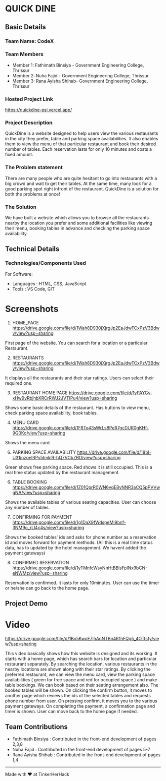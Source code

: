 

# QUICK DINE


## Basic Details
### Team Name: CodeX


### Team Members
- Member 1: Fathimath Binsiya - Government Engineering College, Thrissur
- Member 2: Nuha Fajid - Government Engineering College, Thrissur
- Member 3: Rana Ayisha Shihab- Government Engineering College, Thrissur

### Hosted Project Link
https://quickdine-psi.vercel.app/

### Project Description
QuickDine is a website designed to help users view the various restaurants in the city they prefer, table and parking space availabilities. It also enables them to view the menu of that particular restaurant and book their desired number of tables. Each reservation lasts for only 10 minutes and costs a fixed amount.

### The Problem statement
There are many people who are quite hesitant to go into restaurants with a big crowd and wait to get their tables. At the same time, many look for a good parking spot right infront of the restaurant. QuickDine is a solution for both the problems at once!

### The Solution
We have built a website which allows you to browse all the restaurants nearby the location you prefer and some additional facilities like viewing their menu, booking tables in advance and checking the parking space availability.

## Technical Details
### Technologies/Components Used
For Software:
- Languages : HTML, CSS, JavaScript
- Tools : VS Code, GIT

# Screenshots 
1. HOME_PAGE
https://drive.google.com/file/d/1Wah8D930jXjrgJp2EaJdwTCxPzV3Bdwy/view?usp=sharing

First page of the website. You can search for a location or a particular Restaurant.

2. RESTAURANTS
https://drive.google.com/file/d/1Wah8D930jXjrgJp2EaJdwTCxPzV3Bdwy/view?usp=sharing

It displays all the restaurants and their star ratings. Users can select their required one.

3. RESTAURANT HOME PAGE
https://drive.google.com/file/d/1yPAYGv-xHw9yRbjhbXRCrRWJ2JVTIPu4/view?usp=sharing

Shows some basic details of the restaurant. Has buttons to view menu, check parking space availability, book tables.

4. MENU CARD
https://drive.google.com/file/d/1F8To43sWrLs8PeR7gcDUR0gKHf-9G0Ko/view?usp=sharing

Shows the menu card.

6. PARKING SPACE AVAILABILITY
https://drive.google.com/file/d/18bI-U31jnzoeIRPv5tmklR-hQ7VCbZBD/view?usp=sharing

Green shows free parking space. Red shows it is still occupied. This is a real time status updated by the restaurant management.

6. TABLE BOOKING
https://drive.google.com/file/d/1Z01QprR0WN6vqEBvNNR3aCQ5pPVVwgNA/view?usp=sharing

Shows the available tables of various seating capacities. User can choose any number of tables.

7. CONFIRMING FOR PAYMENT
https://drive.google.com/file/d/1g1DaX9fWdspeMI9bnf-3NM9o_rLl4c4s/view?usp=sharing

Shows the booked tables' ids and asks for phone number as a reservation id and moves forward for payment methods. (All this is a real time status data, has to updated by the hotel management. We havent added the payment gateways)

8. CONFIRMED RESERVATION
https://drive.google.com/file/d/1yTMnfcWsyNnHtBBlsFpINx9bCN-eNWMz/view?usp=sharing

Reservation is confirmed. It lasts for only 10minutes. User can use the timer or he/she can go back to the home page.

## Project Demo
# Video
https://drive.google.com/file/d/1Bo5KwoE7jhAoNTBn461hFQg5_4OTtsfy/view?usp=sharing

This video basically shows how this website is designed and its working. It starts with a home page, which has search bars for location and particular restaurant separately. By searching the location, various restaurants in the nearby locations are shown along with their star ratings. By clicking the preferred restaurant, we can view the menu card, view the parking space availabilities ( green for free space and red for occupied space ) and make table bookings. We can book based on their seating arrangement also. The booked tables will be shown. On clicking the confirm button, it moves to another page which reviews the ids of the selected tables and requests phone number from user. On pressing confirm, it moves you to the various payment gateways. On completing the payment, a confirmation page and timer is shown. User can move back to the home page if needed.

## Team Contributions
- Fathimath Binsiya : Contributed in the front-end development of pages 2,3,8
- Nuha Fajid : Contributed in the front-end development of pages 5-7
- Rana Ayisha Shihab : Contributed in the front-end development of pages 1,4

---
Made with ❤️ at TinkerHerHack




